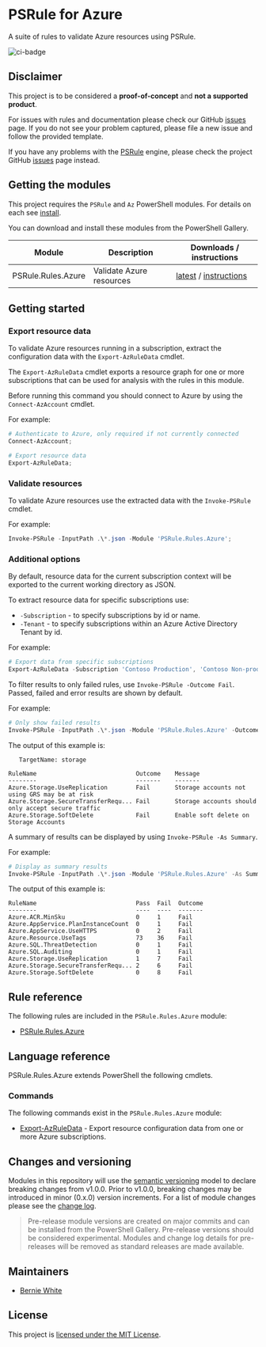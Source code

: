 # PSRule for Azure

A suite of rules to validate Azure resources using PSRule.

![ci-badge]

## Disclaimer

This project is to be considered a **proof-of-concept** and **not a supported product**.

For issues with rules and documentation please check our GitHub [issues](https://github.com/BernieWhite/PSRule.Rules.Azure/issues) page. If you do not see your problem captured, please file a new issue and follow the provided template.

If you have any problems with the [PSRule][engine] engine, please check the project GitHub [issues](https://github.com/BernieWhite/PSRule/issues) page instead.

## Getting the modules

This project requires the `PSRule` and `Az` PowerShell modules. For details on each see [install].

You can download and install these modules from the PowerShell Gallery.

Module             | Description | Downloads / instructions
------             | ----------- | ------------------------
PSRule.Rules.Azure | Validate Azure resources | [latest][module] / [instructions][install]

## Getting started

### Export resource data

To validate Azure resources running in a subscription, extract the configuration data with the `Export-AzRuleData` cmdlet.

The `Export-AzRuleData` cmdlet exports a resource graph for one or more subscriptions that can be used for analysis with the rules in this module.

Before running this command you should connect to Azure by using the `Connect-AzAccount` cmdlet.

For example:

```powershell
# Authenticate to Azure, only required if not currently connected
Connect-AzAccount;

# Export resource data
Export-AzRuleData;
```

### Validate resources

To validate Azure resources use the extracted data with the `Invoke-PSRule` cmdlet.

For example:

```powershell
Invoke-PSRule -InputPath .\*.json -Module 'PSRule.Rules.Azure';
```

### Additional options

By default, resource data for the current subscription context will be exported to the current working directory as JSON.

To extract resource data for specific subscriptions use:

- `-Subscription` - to specify subscriptions by id or name.
- `-Tenant` - to specify subscriptions within an Azure Active Directory Tenant by id.

For example:

```powershell
# Export data from specific subscriptions
Export-AzRuleData -Subscription 'Contoso Production', 'Contoso Non-production'
```

To filter results to only failed rules, use `Invoke-PSRule -Outcome Fail`. Passed, failed and error results are shown by default.

For example:

```powershell
# Only show failed results
Invoke-PSRule -InputPath .\*.json -Module 'PSRule.Rules.Azure' -Outcome Fail;
```

The output of this example is:

```text
   TargetName: storage

RuleName                            Outcome    Message
--------                            -------    -------
Azure.Storage.UseReplication        Fail       Storage accounts not using GRS may be at risk
Azure.Storage.SecureTransferRequ... Fail       Storage accounts should only accept secure traffic
Azure.Storage.SoftDelete            Fail       Enable soft delete on Storage Accounts
```

A summary of results can be displayed by using `Invoke-PSRule -As Summary`.

For example:

```powershell
# Display as summary results
Invoke-PSRule -InputPath .\*.json -Module 'PSRule.Rules.Azure' -As Summary;
```

The output of this example is:

```text
RuleName                            Pass  Fail  Outcome
--------                            ----  ----  -------
Azure.ACR.MinSku                    0     1     Fail
Azure.AppService.PlanInstanceCount  0     1     Fail
Azure.AppService.UseHTTPS           0     2     Fail
Azure.Resource.UseTags              73    36    Fail
Azure.SQL.ThreatDetection           0     1     Fail
Azure.SQL.Auditing                  0     1     Fail
Azure.Storage.UseReplication        1     7     Fail
Azure.Storage.SecureTransferRequ... 2     6     Fail
Azure.Storage.SoftDelete            0     8     Fail
```

## Rule reference

The following rules are included in the `PSRule.Rules.Azure` module:

- [PSRule.Rules.Azure](docs/rules/en-US/Azure.md)

## Language reference

PSRule.Rules.Azure extends PowerShell the following cmdlets.

### Commands

The following commands exist in the `PSRule.Rules.Azure` module:

- [Export-AzRuleData](docs/commands/PSRule.Rules.Azure/en-US/Export-AzRuleData.md) - Export resource configuration data from one or more Azure subscriptions.

## Changes and versioning

Modules in this repository will use the [semantic versioning](http://semver.org/) model to declare breaking changes from v1.0.0. Prior to v1.0.0, breaking changes may be introduced in minor (0.x.0) version increments. For a list of module changes please see the [change log](CHANGELOG.md).

> Pre-release module versions are created on major commits and can be installed from the PowerShell Gallery. Pre-release versions should be considered experimental. Modules and change log details for pre-releases will be removed as standard releases are made available.

## Maintainers

- [Bernie White](https://github.com/BernieWhite)

## License

This project is [licensed under the MIT License](LICENSE).

[install]: docs/scenarios/install-instructions.md
[ci-badge]: https://dev.azure.com/bewhite/PSRule.Rules.Azure/_apis/build/status/PSRule.Rules.Azure-CI?branchName=master
[module]: https://www.powershellgallery.com/packages/PSRule.Rules.Azure
[engine]: https://github.com/BernieWhite/PSRule
